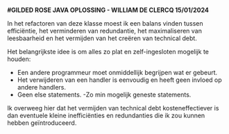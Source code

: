 **#GILDED ROSE JAVA OPLOSSING - WILLIAM DE CLERCQ 15/01/2024**

In het refactoren van deze klasse moest ik een balans vinden tussen efficiëntie, het verminderen van redundantie, het maximaliseren van leesbaarheid en het vermijden van het creëren van technical debt.

Het belangrijkste idee is om alles zo plat en zelf-ingesloten mogelijk te houden:

- Een andere programmeur moet onmiddellijk begrijpen wat er gebeurt.
- Het verwijderen van een handler is eenvoudig en heeft geen invloed op
  andere handlers.
- Geen else statements.
-Zo min mogelijk geneste statements.


Ik overweeg hier dat het vermijden van technical debt kosteneffectiever is dan eventuele kleine inefficiënties en redundanties die ik zou kunnen hebben geïntroduceerd.
